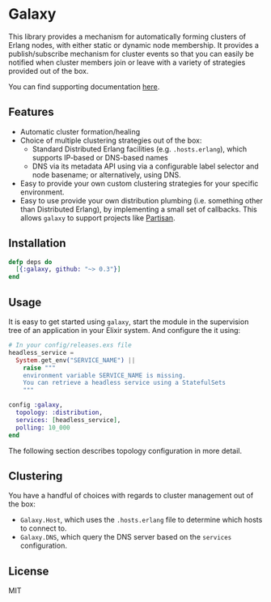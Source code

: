 # Galaxy

This library provides a mechanism for automatically forming clusters of Erlang nodes, with
either static or dynamic node membership. It provides a publish/subscribe mechanism for cluster
events so that you can easily be notified when cluster members join or leave with a variety
of strategies provided out of the box.

You can find supporting documentation [here](https://hexdocs.pm/galaxy).

## Features

- Automatic cluster formation/healing
- Choice of multiple clustering strategies out of the box:
  - Standard Distributed Erlang facilities (e.g. `.hosts.erlang`), which supports IP-based or DNS-based names
  - DNS via its metadata API using via a configurable label selector and
    node basename; or alternatively, using DNS.
- Easy to provide your own custom clustering strategies for your specific environment.
- Easy to use provide your own distribution plumbing (i.e. something other than
  Distributed Erlang), by implementing a small set of callbacks. This allows
  `galaxy` to support projects like
  [Partisan](https://github.com/lasp-lang/partisan).

## Installation

```elixir
defp deps do
  [{:galaxy, github: "~> 0.3"}]
end
```

## Usage

It is easy to get started using `galaxy`, start the module in the supervision tree
of an application in your Elixir system. And configure the it using:

```elixir
# In your config/releases.exs file
headless_service =
  System.get_env("SERVICE_NAME") ||
    raise """
    environment variable SERVICE_NAME is missing.
    You can retrieve a headless service using a StatefulSets
    """

config :galaxy,
  topology: :distribution,
  services: [headless_service],
  polling: 10_000
end
```

The following section describes topology configuration in more detail.

## Clustering

You have a handful of choices with regards to cluster management out of the box:

- `Galaxy.Host`, which uses the `.hosts.erlang` file to
  determine which hosts to connect to.
- `Galaxy.DNS`, which query the DNS server based on
  the `services` configuration.

## License

MIT
